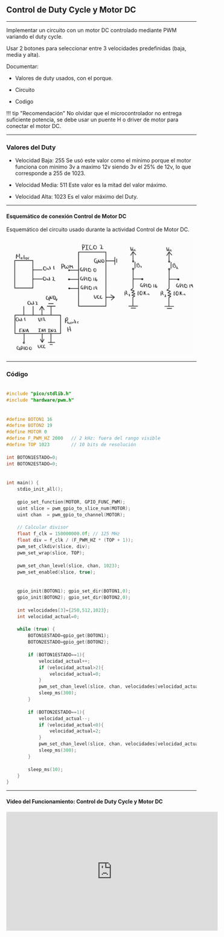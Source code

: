## Control de Duty Cycle y Motor DC

---

Implementar un circuito con un motor DC controlado mediante PWM variando el duty cycle.

Usar 2 botones para seleccionar entre 3 velocidades predefinidas (baja, media y alta).

Documentar:

- Valores de duty usados, con el porque.

- Circuito

- Codigo

!!! tip "Recomendación"
    No olvidar que el microcontrolador no entrega suficiente potencia, se debe usar un puente H o driver de motor para conectar el motor DC.

---

### Valores del Duty

- Velocidad Baja: 255 Se usó este valor como el mínimo porque el motor funciona con minimo 3v a maximo 12v siendo 3v el 25% de 12v, lo que corresponde a 255 de 1023.

- Velocidad Media: 511 Este valor es la mitad del valor máximo.

- Velocidad Alta: 1023 Es el valor máximo del Duty.

---
#### Esquemático de conexión Control de Motor DC

Esquemático del circuito usado durante la actividad Control de Motor DC.

![Diagrama del sistema](../recursos/imgs/esquematico_tarea7,1.png)

---

### Código

```C++

#include "pico/stdlib.h"
#include "hardware/pwm.h"
 
 
#define BOTON1 16
#define BOTON2 19
#define MOTOR 0
#define F_PWM_HZ 2000   // 2 kHz: fuera del rango visible
#define TOP 1023        // 10 bits de resolución
 
int BOTON1ESTADO=0;
int BOTON2ESTADO=0;
 
 
int main() {
    stdio_init_all();
 
    gpio_set_function(MOTOR, GPIO_FUNC_PWM);
    uint slice = pwm_gpio_to_slice_num(MOTOR);
    uint chan  = pwm_gpio_to_channel(MOTOR);
 
    // Calcular divisor
    float f_clk = 150000000.0f; // 125 MHz
    float div = f_clk / (F_PWM_HZ * (TOP + 1));
    pwm_set_clkdiv(slice, div);
    pwm_set_wrap(slice, TOP);
 
    pwm_set_chan_level(slice, chan, 1023);
    pwm_set_enabled(slice, true);
 
 
    gpio_init(BOTON1); gpio_set_dir(BOTON1,0);
    gpio_init(BOTON2); gpio_set_dir(BOTON2,0);
 
    int velocidades[3]={250,512,1023};
    int velocidad_actual=0;
 
    while (true) {
        BOTON1ESTADO=gpio_get(BOTON1);
        BOTON2ESTADO=gpio_get(BOTON2);
 
        if (BOTON1ESTADO==1){
            velocidad_actual++;
            if (velocidad_actual>2){
                velocidad_actual=0;
            }
            pwm_set_chan_level(slice, chan, velocidades[velocidad_actual]);
            sleep_ms(300);
        }
 
        if (BOTON2ESTADO==1){
            velocidad_actual--;
            if (velocidad_actual<0){
                velocidad_actual=2;
            }
            pwm_set_chan_level(slice, chan, velocidades[velocidad_actual]);
            sleep_ms(300);
        }
 
        sleep_ms(10);
    }
}

```
---

#### Video del Funcionamiento: Control de Duty Cycle y Motor DC

<iframe width="560" height="315" src="https://www.youtube.com/embed/v5QQKKRf06g?si=Omj-1c1QOmUWDUwf" title="YouTube video player" frameborder="0" allow="accelerometer; autoplay; clipboard-write; encrypted-media; gyroscope; picture-in-picture; web-share" referrerpolicy="strict-origin-when-cross-origin" allowfullscreen></iframe>